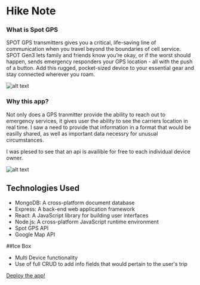 # Hike Note

### What is Spot GPS

SPOT GPS transmitters gives you a critical, life-saving line of communication when you travel beyond the boundaries of cell service. SPOT Gen3 lets family and friends know you’re okay, or if the worst should happen, sends emergency responders your GPS location - all with the push of a button. Add this rugged, pocket-sized device to your essential gear and stay connected wherever you roam.

![alt text](https://i.imgur.com/FHapPGL.png)

### Why this app?

Not only does a GPS tranmitter provide the ability to reach out to emergency services, it gives user the ability to see the carriers location in real time. I saw a need to provide that information in a format that would be easilly shared, as well as important data necessry for unusual circumstances.

I was plesed to see that an api is availible for free to each individual device owner.

![alt text](https://i.imgur.com/1jwEIO4.png)

## Technologies Used

- MongoDB: A cross-platform document database
- Express: A back-end web application framework
- React: A JavaScript library for building user interfaces
- Node.js: A cross-platform JavaScript runtime environment
- Spot GPS API
- Google Map API

##Ice Box

- Multi Device functionality
- Use of full CRUD to add info fields that would pertain to the user's trip

[Deploy the app!](https://hikenote.herokuapp.com/)
